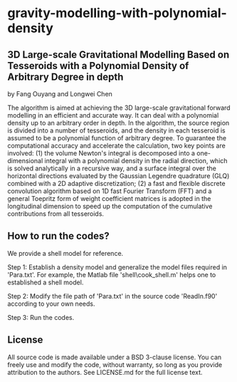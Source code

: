 # gravity-modelling-with-polynomial-density

## 3D Large-scale Gravitational Modelling Based on Tesseroids with a Polynomial Density of Arbitrary Degree in depth

by Fang Ouyang and Longwei Chen

The algorithm is aimed at achieving the 3D large-scale gravitational forward modelling in an efficient and accurate way. It can deal with a polynomial density up to an arbitrary order in depth. In the algorithm, the source region is divided into a number of tesseroids, and the density in each tesseroid is assumed to be a polynomial function of arbitrary degree. To guarantee the computational accuracy and accelerate the calculation, two key points are involved: (1) the volume Newton's integral is decomposed into a one-dimensional integral with a polynomial density in the radial direction, which is solved analytically in a recursive way, and a surface integral over the horizontal directions evaluated by the Gaussian Legendre quadrature (GLQ) combined with a 2D adaptive discretization; (2) a fast and flexible discrete convolution algorithm based on 1D fast Fourier Transform (FFT) and a general Toepritz form of weight coefficient matrices is adopted in the longitudinal dimension to speed up the computation of the cumulative contributions from all tesseroids.

## How to run the codes?

We provide a shell model for reference.

Step 1:  Establish a density model and generalize the model files required in 'Para.txt'. 
            For example, the Matlab file 'shell\cook_shell.m'  helps one to established a shell model.
            
Step 2: Modify the file path of 'Para.txt' in the source code 'ReadIn.f90' according to your own needs.

Step 3: Run the codes.


## License

All source code is made available under a BSD 3-clause license. You can freely use and modify the code, without warranty, so long as you provide attribution to the authors. See LICENSE.md for the full license text.
